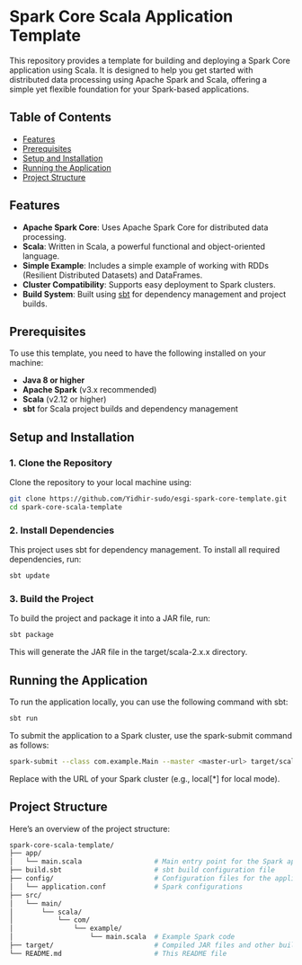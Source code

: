 # Spark Core Scala Application Template

This repository provides a template for building and deploying a Spark Core application using Scala. It is designed to help you get started with distributed data processing using Apache Spark and Scala, offering a simple yet flexible foundation for your Spark-based applications.

## Table of Contents

- [Features](#features)
- [Prerequisites](#prerequisites)
- [Setup and Installation](#setup-and-installation)
- [Running the Application](#running-the-application)
- [Project Structure](#project-structure)

## Features

- **Apache Spark Core**: Uses Apache Spark Core for distributed data processing.
- **Scala**: Written in Scala, a powerful functional and object-oriented language.
- **Simple Example**: Includes a simple example of working with RDDs (Resilient Distributed Datasets) and DataFrames.
- **Cluster Compatibility**: Supports easy deployment to Spark clusters.
- **Build System**: Built using [sbt](https://www.scala-sbt.org/) for dependency management and project builds.

## Prerequisites

To use this template, you need to have the following installed on your machine:

- **Java 8 or higher**
- **Apache Spark** (v3.x recommended)
- **Scala** (v2.12 or higher)
- **sbt** for Scala project builds and dependency management

## Setup and Installation

### 1. Clone the Repository

Clone the repository to your local machine using:

```bash
git clone https://github.com/Yidhir-sudo/esgi-spark-core-template.git
cd spark-core-scala-template
```
### 2. Install Dependencies

This project uses sbt for dependency management. To install all required dependencies, run:

```bash
sbt update
```

### 3. Build the Project
To build the project and package it into a JAR file, run:

```bash
sbt package
```

This will generate the JAR file in the target/scala-2.x.x directory.

## Running the Application

To run the application locally, you can use the following command with sbt:

```bash
sbt run
```

To submit the application to a Spark cluster, use the spark-submit command as follows:

```bash
spark-submit --class com.example.Main --master <master-url> target/scala-2.x.x/esgi-spark-core-template-assembly-1.0.jar
```

Replace <master-url> with the URL of your Spark cluster (e.g., local[*] for local mode).

## Project Structure

Here’s an overview of the project structure:

```bash
spark-core-scala-template/
├── app/
│   └── main.scala                  # Main entry point for the Spark application
├── build.sbt                       # sbt build configuration file
├── config/                         # Configuration files for the application
│   └── application.conf            # Spark configurations
├── src/
│   └── main/
│       └── scala/
│           └── com/
│               └── example/
│                   └── main.scala  # Example Spark code
├── target/                         # Compiled JAR files and other build artifacts
└── README.md                       # This README file
```
